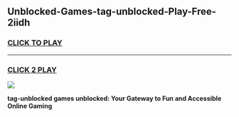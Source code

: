 
## Unblocked-Games-tag-unblocked-Play-Free-2iidh
<h3>
<a href="https://premium76.site?title=tag-unblocked&ref=15A">CLICK TO PLAY</a></h3>
<hr>

<h3>
<a href="https://premium76.site?title=tag-unblocked&ref=15A">CLICK 2 PLAY</a>
  
</h3>

<a href="https://premium76.site?title=tag-unblocked&ref=15A"><img src="https://clearcache.store/games.png"></a>


**tag-unblocked games unblocked: Your Gateway to Fun and Accessible Online Gaming**
